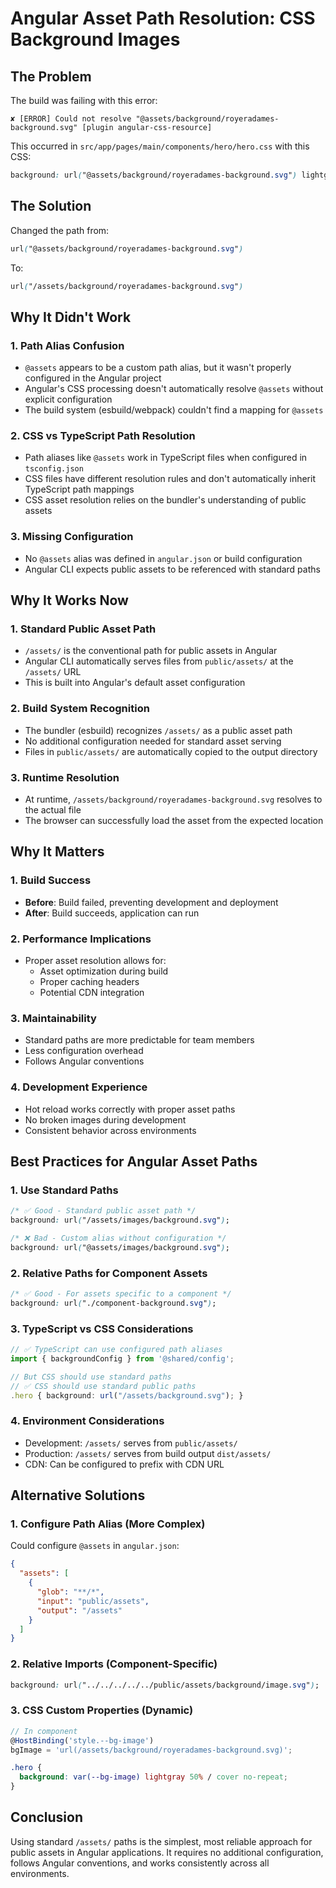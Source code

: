 # Angular Asset Path Resolution: CSS Background Images

## The Problem

The build was failing with this error:

```
✘ [ERROR] Could not resolve "@assets/background/royeradames-background.svg" [plugin angular-css-resource]
```

This occurred in `src/app/pages/main/components/hero/hero.css` with this CSS:

```css
background: url("@assets/background/royeradames-background.svg") lightgray 50% / cover no-repeat;
```

## The Solution

Changed the path from:

```css
url("@assets/background/royeradames-background.svg")
```

To:

```css
url("/assets/background/royeradames-background.svg")
```

## Why It Didn't Work

### 1. **Path Alias Confusion**

- `@assets` appears to be a custom path alias, but it wasn't properly configured in the Angular project
- Angular's CSS processing doesn't automatically resolve `@assets` without explicit configuration
- The build system (esbuild/webpack) couldn't find a mapping for `@assets`

### 2. **CSS vs TypeScript Path Resolution**

- Path aliases like `@assets` work in TypeScript files when configured in `tsconfig.json`
- CSS files have different resolution rules and don't automatically inherit TypeScript path mappings
- CSS asset resolution relies on the bundler's understanding of public assets

### 3. **Missing Configuration**

- No `@assets` alias was defined in `angular.json` or build configuration
- Angular CLI expects public assets to be referenced with standard paths

## Why It Works Now

### 1. **Standard Public Asset Path**

- `/assets/` is the conventional path for public assets in Angular
- Angular CLI automatically serves files from `public/assets/` at the `/assets/` URL
- This is built into Angular's default asset configuration

### 2. **Build System Recognition**

- The bundler (esbuild) recognizes `/assets/` as a public asset path
- No additional configuration needed for standard asset serving
- Files in `public/assets/` are automatically copied to the output directory

### 3. **Runtime Resolution**

- At runtime, `/assets/background/royeradames-background.svg` resolves to the actual file
- The browser can successfully load the asset from the expected location

## Why It Matters

### 1. **Build Success**

- **Before**: Build failed, preventing development and deployment
- **After**: Build succeeds, application can run

### 2. **Performance Implications**

- Proper asset resolution allows for:
  - Asset optimization during build
  - Proper caching headers
  - Potential CDN integration

### 3. **Maintainability**

- Standard paths are more predictable for team members
- Less configuration overhead
- Follows Angular conventions

### 4. **Development Experience**

- Hot reload works correctly with proper asset paths
- No broken images during development
- Consistent behavior across environments

## Best Practices for Angular Asset Paths

### 1. **Use Standard Paths**

```css
/* ✅ Good - Standard public asset path */
background: url("/assets/images/background.svg");

/* ❌ Bad - Custom alias without configuration */
background: url("@assets/images/background.svg");
```

### 2. **Relative Paths for Component Assets**

```css
/* ✅ Good - For assets specific to a component */
background: url("./component-background.svg");
```

### 3. **TypeScript vs CSS Considerations**

```typescript
// ✅ TypeScript can use configured path aliases
import { backgroundConfig } from '@shared/config';

// But CSS should use standard paths
// ✅ CSS should use standard public paths
.hero { background: url("/assets/background.svg"); }
```

### 4. **Environment Considerations**

- Development: `/assets/` serves from `public/assets/`
- Production: `/assets/` serves from build output `dist/assets/`
- CDN: Can be configured to prefix with CDN URL

## Alternative Solutions

### 1. **Configure Path Alias** (More Complex)

Could configure `@assets` in `angular.json`:

```json
{
  "assets": [
    {
      "glob": "**/*",
      "input": "public/assets",
      "output": "/assets"
    }
  ]
}
```

### 2. **Relative Imports** (Component-Specific)

```css
background: url("../../../../../public/assets/background/image.svg");
```

### 3. **CSS Custom Properties** (Dynamic)

```typescript
// In component
@HostBinding('style.--bg-image')
bgImage = 'url(/assets/background/royeradames-background.svg)';
```

```css
.hero {
  background: var(--bg-image) lightgray 50% / cover no-repeat;
}
```

## Conclusion

Using standard `/assets/` paths is the simplest, most reliable approach for public assets in Angular applications. It requires no additional configuration, follows Angular conventions, and works consistently across all environments.

